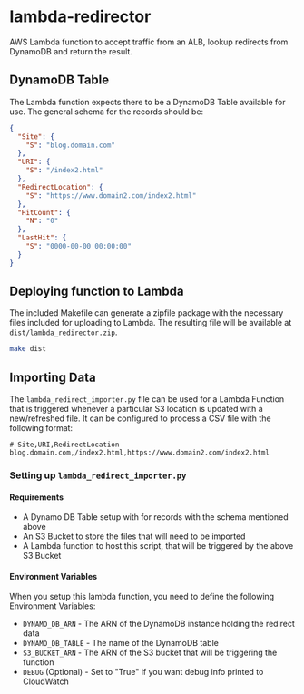 # lambda-redirector

AWS Lambda function to accept traffic from an ALB, lookup redirects from DynamoDB and return the result.

## DynamoDB Table

The Lambda function expects there to be a DynamoDB Table available for use. The general schema for the records should be:

```json
{
  "Site": {
    "S": "blog.domain.com"
  },
  "URI": {
    "S": "/index2.html"
  },
  "RedirectLocation": {
    "S": "https://www.domain2.com/index2.html"
  },
  "HitCount": {
    "N": "0"
  },
  "LastHit": {
    "S": "0000-00-00 00:00:00"
  }
}
```

## Deploying function to Lambda

The included Makefile can generate a zipfile package with the necessary files included for uploading to Lambda. The resulting file will be available at `dist/lambda_redirector.zip`.

```bash
make dist
```

## Importing Data

The `lambda_redirect_importer.py` file can be used for a Lambda Function that is triggered whenever a particular S3 location is updated with a new/refreshed file. It can be configured to process a CSV file with the following format:

```csv
# Site,URI,RedirectLocation
blog.domain.com,/index2.html,https://www.domain2.com/index2.html
```

### Setting up `lambda_redirect_importer.py`

#### Requirements

- A Dynamo DB Table setup with for records with the schema mentioned above
- An S3 Bucket to store the files that will need to be imported
- A Lambda function to host this script, that will be triggered by the above S3 Bucket

#### Environment Variables

When you setup this lambda function, you need to define the following Environment Variables:

- `DYNAMO_DB_ARN` - The ARN of the DynamoDB instance holding the redirect data
- `DYNAMO_DB_TABLE` - The name of the DynamoDB table
- `S3_BUCKET_ARN` - The ARN of the S3 bucket that will be triggering the function
- `DEBUG` (Optional) - Set to "True" if you want debug info printed to CloudWatch
